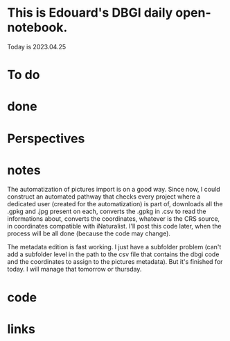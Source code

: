 
# This is Edouard's DBGI daily open-notebook.

Today is 2023.04.25

# To do

# done

# Perspectives

# notes

The automatization of pictures import is on a good way. Since now, I could construct an automated pathway that checks every project where a dedicated user (created for the automatization) is part of, downloads all the .gpkg and .jpg present on each, converts the .gpkg in .csv to read the informations about, converts the coordinates, whatever is the CRS source, in coordinates compatible with iNaturalist. I'll post this code later, when the process will be all done (because the code may change).

The metadata edition is fast working. I just have a subfolder problem (can't add a subfolder level in the path to the csv file that contains the dbgi code and the coordinates to assign to the pictures metadata). But it's finished for today. I will manage that tomorrow or thursday.

# code

# links


